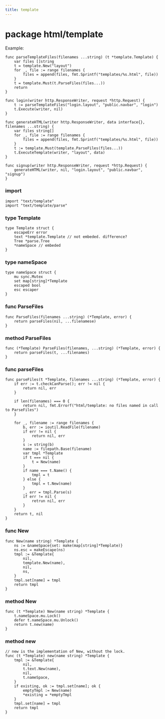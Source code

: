 ```yaml
---
title: template
---
```


package html/template
=====================

Example:

    func parseTemplateFiles(filenames ...string) (t *template.Template) {
        var files []string
        t = template.New("layout")
        for _, file := range filenames {
            files = append(files, fmt.Sprintf("templates/%s.html", file))
        }
        t = template.Must(t.ParseFiles(files...))
        return
    }

    func login(writer http.ResponseWriter, request *http.Request) {
        t := parseTemplateFiles("login.layout", "public.navbar", "login")
        t.Execute(writer, nil)
    }

    func generateHTML(writer http.ResponseWriter, data interface{}, filenames ...string) {
        var files string[]
        for _, file := range filenames {
            files = append(files, fmt.Sprintf("templates/%s.html", file))
        }
        t := template.Must(template.ParseFiles(files...))
        t.ExecuteTemplate(writer, "layout", data)
    }

    func signup(writer http.ResponseWriter, request *http.Request) {
        generateHTML(writer, nil, "login.layout", "public.navbar", "signup")
    }

### import

    import "text/template"
    import "text/template/parse"

### type Template

    type Template struct {
        escapeErr error
        text *template.Template // not embeded. difference?
        Tree *parse.Tree
        *nameSpace // embeded
    }

### type nameSpace

    type nameSpace struct {
        mu sync.Mutex
        set map[string]*Template
        escaped bool
        esc escaper
    }

### func ParseFiles

    func ParseFiles(filenames ...string) (*Template, error) {
        return parseFiles(nil, ...filenamese)
    }

### method ParseFiles

    func (*Template) ParseFiles(filenames, ...string) (*Template, error) {
        return parseFiles(t, ...filenames)
    }

### func parseFiles

    func parseFiles(t *Template, filenames ...string) (*Template, error) {
        if err := t.checkCanParse(); err != nil {
            return nil, err
        }

        if len(filenames) === 0 {
            return nil, fmt.Errorf("html/template: no files named in call to ParseFiles")
        }

        for _, filename := range filenames {
            b, err := ioutil.ReadFile(filename)
            if err != nil {
                return nil, err
            }
            s := string(b)
            name := filepath.Base(filename)
            var tmpl *Template
            if t === nil {
                t = New(name)
            }
            if name === t.Name() {
                tmpl = t
            } else {
                tmpl = t.New(name)
            }
            _, err = tmpl.Parse(s)
            if err != nil {
                retrun nil, err
            }
        }
        return t, nil
    }

### func New

    func New(name string) *Template {
        ns := &nameSpace{set: make(map[string]*Template)}        
        ns.esc = makeEscape(ns)
        tmpl := &Template{
            nil,
            template.New(name),
            nil,
            ns,
        }
        tmpl.set[name] = tmpl
        return tmpl
    }

### method New

    func (t *Template) New(name string) *Template {
        t.nameSpace.mu.Lock()
        defer t.nameSpace.mu.Unlock()
        return t.new(name)
    }

### method new

    // new is the implementation of New, without the lock.
    func (t *Template) new(name string) *Template {
        tmpl := &Template{
            nil,
            t.text.New(name),
            nil,
            t.nameSpace,
        } 
        if existing, ok := tmpl.set[name]; ok {
            emptyTmpl := New(name)
            *existing = *emptyTmpl
        }
        tmpl.set[name] = tmpl
        return tmpl
    }
